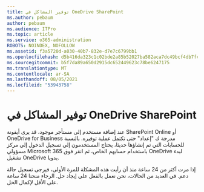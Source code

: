 ```yaml
---
title: توفير المشاكل في OneDrive SharePoint
ms.author: pebaum
author: pebaum
ms.audience: ITPro
ms.topic: article
ms.service: o365-administration
ROBOTS: NOINDEX, NOFOLLOW
ms.assetid: f3a5720d-a030-40b7-832e-d7e7c6799bb1
ms.openlocfilehash: d5b416da323c1c02bde2a85b52027ba582aca7dc49bcf4db7fcede5100d0ed7a
ms.sourcegitcommit: b5f7da89a650d2915dc652449623c78be6247175
ms.translationtype: MT
ms.contentlocale: ar-SA
ms.lasthandoff: 08/05/2021
ms.locfileid: "53943758"
---
```

# <a name="provisioning-issues-in-onedrive-and-sharepoint"></a>توفير المشاكل في OneDrive SharePoint

عند إضافة مستخدم إلى مستأجر موجود، قد يرى أيقونة SharePoint Online أو OneDrive for Business مدرجة ك "إعداد" حتى تكتمل عملية توفيره. بالنسبة للحسابات التي تم إنشاؤها حديثا، يحتاج المستخدمون إلى تسجيل الدخول إلى مركز مسؤولي Microsoft 365 باستخدام حسابهم الخاص، ثم انقر فوق OneDrive لبدء تشغيل OneDrive يدويا.
  
إذا مرت أكثر من 24 ساعة منذ أن رأيت هذه المشكلة للمرة الأولى، فيرجى تسجيل حالة دعم. في العديد من الحالات، نحن نعمل بالفعل على إيجاد حل. الرجاء منحنا 24 ساعة على الأقل لإكمال الحل.
  